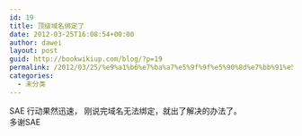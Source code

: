 ```yaml
---
id: 19
title: 顶级域名绑定了
date: 2012-03-25T16:08:54+00:00
author: dawei
layout: post
guid: http://bookwikiup.com/blog/?p=19
permalink: /2012/03/25/%e9%a1%b6%e7%ba%a7%e5%9f%9f%e5%90%8d%e7%bb%91%e5%ae%9a%e4%ba%86/
categories:
  - 未分类
---
```

SAE 行动果然迅速， 刚说完域名无法绑定，就出了解决的办法了。  
多谢SAE